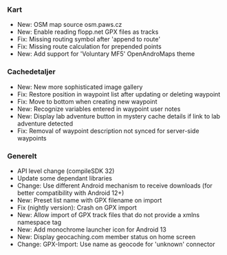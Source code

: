 ### Kart
- New: OSM map source osm.paws.cz
- New: Enable reading flopp.net GPX files as tracks
- Fix: Missing routing symbol after 'append to route'
- Fix: Missing route calculation for prepended points
- New: Add support for 'Voluntary MF5' OpenAndroMaps theme

### Cachedetaljer
- New: New more sophisticated image gallery
- Fix: Restore position in waypoint list after updating or deleting waypoint
- Fix: Move to bottom when creating new waypoint
- New: Recognize variables entered in waypoint user notes
- New: Display lab adventure button in mystery cache details if link to lab adventure detected
- Fix: Removal of waypoint description not synced for server-side waypoints

### Generelt
- API level change (compileSDK 32)
- Update some dependant libraries
- Change: Use different Android mechanism to receive downloads (for better compatibility with Android 12+)
- New: Preset list name with GPX filename on import
- Fix (nightly version): Crash on GPX import
- New: Allow import of GPX track files that do not provide a xmlns namespace tag
- New: Add monochrome launcher icon for Android 13
- New: Display geocaching.com member status on home screen
- Change: GPX-Import: Use name as geocode for 'unknown' connector
